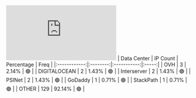 ![Diagramm](https://github.com/obajay/StateSync-snapshots/blob/main/Projects/Quicksilver/1/README.md)
| Data Center | IP Count | Percentage | Freq |
|:------------:|:--------:|:-----------:|:-----:|
| OVH | 3 | 2.14% | 🟢 |
| DIGITALOCEAN | 2 | 1.43% | 🟢 |
| Interserver | 2 | 1.43% | 🟢 |
| PSINet | 2 | 1.43% | 🟢 |
| GoDaddy | 1 | 0.71% | 🟢 |
| StackPath | 1 | 0.71% | 🟢 |
| OTHER | 129 | 92.14% | 🟢 |